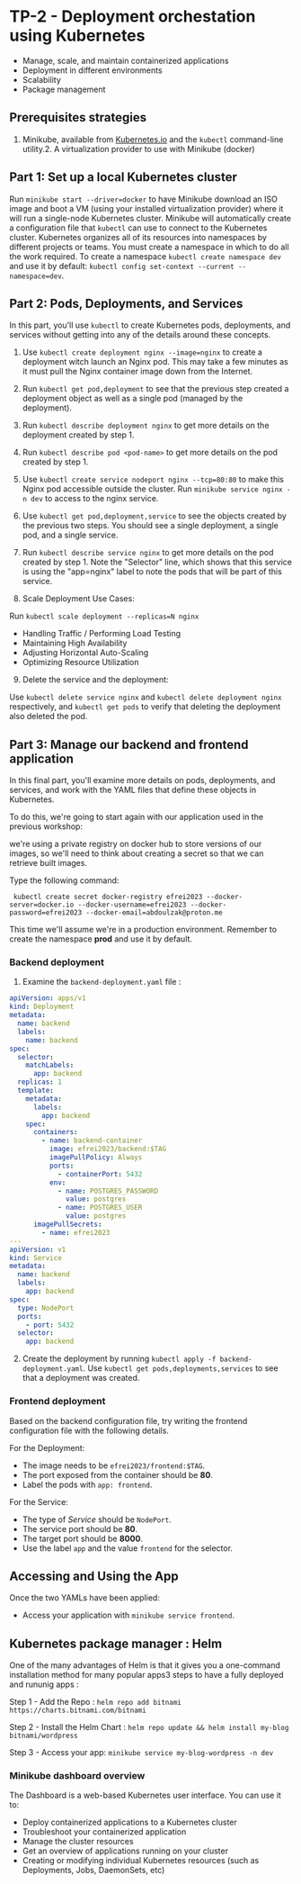 # TP-2 - Deployment orchestation using Kubernetes #

* Manage, scale, and maintain containerized applications
* Deployment in different environments
* Scalability
* Package management

## Prerequisites strategies ##

1. Minikube, available from [Kubernetes.io](https://kubernetes.io/fr/docs/tasks/tools/install-minikube/) and the `kubectl` command-line utility.2. A virtualization provider to use with Minikube (docker)

## Part 1: Set up a local Kubernetes cluster ##

Run `minikube start --driver=docker` to have Minikube download an ISO image and boot a VM (using your installed virtualization provider) where it will run a single-node Kubernetes cluster.
Minikube will automatically create a configuration file that `kubectl` can use to connect to the Kubernetes cluster.
Kubernetes organizes all of its resources into namespaces by different projects or teams. You must create a namespace in which to do all the work required. To create a namespace `kubectl create namespace dev` and use it by default: `kubectl config set-context --current --namespace=dev`.

## Part 2: Pods, Deployments, and Services ##

In this part, you'll use `kubectl` to create Kubernetes pods, deployments, and services without getting into any of the details around these concepts.

1. Use `kubectl create deployment nginx --image=nginx` to create a deployment witch launch an Nginx pod. This may take a few minutes as it must pull the Nginx container image down from the Internet.

2. Run `kubectl get pod,deployment` to see that the previous step created a deployment object as well as a single pod (managed by the deployment).

3. Run `kubectl describe deployment nginx` to get more details on the deployment created by step 1.

4. Run `kubectl describe pod <pod-name>` to get more details on the pod created by step 1.

5. Use `kubectl create service nodeport nginx --tcp=80:80` to make this Nginx pod accessible outside the cluster. Run `minikube service nginx -n dev` to access to the nginx service.

6. Use `kubectl get pod,deployment,service` to see the objects created by the previous two steps. You should see a single deployment, a single pod, and a single service.

7. Run `kubectl describe service nginx` to get more details on the pod created by step 1. Note the "Selector" line, which shows that this service is using the "app=nginx" label to note the pods that will be part of this service.

8. Scale Deployment Use Cases:

Run `kubectl scale deployment --replicas=N nginx`

* Handling Traffic / Performing Load Testing
* Maintaining High Availability
* Adjusting Horizontal Auto-Scaling
* Optimizing Resource Utilization

9. Delete the service and the deployment:

Use `kubectl delete service nginx` and `kubectl delete deployment nginx` respectively, and  `kubectl get pods` to verify that deleting the deployment also deleted the pod.

## Part 3: Manage our backend and frontend application ##

In this final part, you'll examine more details on pods, deployments, and services, and work with the YAML files that define these objects in Kubernetes.

To do this, we're going to start again with our application used in the previous workshop:

we're using a private registry on docker hub to store versions of our images, so we'll need to think about creating a secret so that we can retrieve built images.

Type the following command:

```console
 kubectl create secret docker-registry efrei2023 --docker-server=docker.io --docker-username=efrei2023 --docker-password=efrei2023 --docker-email=abdoulzak@proton.me
```

This time we'll assume we're in a production environment. Remember to create the namespace **prod** and use it by default.

### Backend deployment ###

1. Examine the `backend-deployment.yaml` file :

```yaml
apiVersion: apps/v1
kind: Deployment
metadata:
  name: backend
  labels:
    name: backend
spec:
  selector:
    matchLabels:
      app: backend
  replicas: 1
  template:
    metadata:
      labels:
        app: backend
    spec:
      containers:
        - name: backend-container
          image: efrei2023/backend:$TAG
          imagePullPolicy: Always
          ports:
            - containerPort: 5432
          env:
            - name: POSTGRES_PASSWORD
              value: postgres
            - name: POSTGRES_USER
              value: postgres
      imagePullSecrets:
        - name: efrei2023 
---
apiVersion: v1
kind: Service
metadata:
  name: backend
  labels:
    app: backend
spec:
  type: NodePort
  ports:
    - port: 5432
  selector:
    app: backend

```

2. Create the deployment by running `kubectl apply -f backend-deployment.yaml`. Use `kubectl get pods,deployments,services` to see that a deployment was created.

### Frontend deployment ###

Based on the backend configuration file, try writing the frontend configuration file with the following details.

For the Deployment:

* The image needs to be `efrei2023/frontend:$TAG`.
* The port exposed from the container should be **80**.
* Label the pods with `app: frontend`.

For the Service:

* The type of _Service_ should be `NodePort`.
* The service port should be **80**.
* The target port should be **8000**.
* Use the label `app` and the value `frontend` for the selector.

## Accessing and Using the App ##

Once the two YAMLs have been applied:

* Access your application with `minikube service frontend`.

## Kubernetes package manager : Helm ##

One of the many advantages of Helm is that it gives you a one-command installation method for many popular apps3 steps to have a fully deployed and rununig apps :

  Step 1 - Add the Repo : `helm repo add bitnami https://charts.bitnami.com/bitnami`

  Step 2 - Install the Helm Chart : `helm repo update && helm install my-blog bitnami/wordpress`

  Step 3 - Access your app: `minikube service my-blog-wordpress -n dev`

### Minikube dashboard overview ###

The Dashboard is a web-based Kubernetes user interface. You can use it to:

* Deploy containerized applications to a Kubernetes cluster
* Troubleshoot your containerized application
* Manage the cluster resources
* Get an overview of applications running on your cluster
* Creating or modifying individual Kubernetes resources (such as Deployments, Jobs, DaemonSets, etc)
